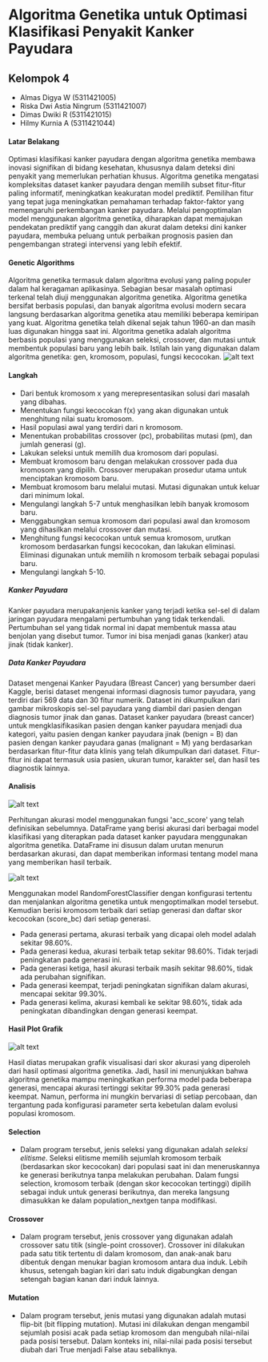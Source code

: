 # Algoritma Genetika untuk Optimasi Klasifikasi Penyakit Kanker Payudara
## Kelompok 4
- Almas Digya W (5311421005)
- Riska Dwi Astia Ningrum (5311421007)
- Dimas Dwiki R (5311421015)
- Hilmy Kurnia A (5311421044)

#### Latar Belakang
Optimasi klasifikasi kanker payudara dengan algoritma genetika membawa inovasi signifikan di bidang kesehatan, khususnya dalam deteksi dini penyakit yang memerlukan perhatian khusus. Algoritma genetika mengatasi kompleksitas dataset kanker payudara dengan memilih subset fitur-fitur paling informatif, meningkatkan keakuratan model prediktif. Pemilihan fitur yang tepat juga meningkatkan pemahaman terhadap faktor-faktor yang memengaruhi perkembangan kanker payudara. Melalui pengoptimalan model menggunakan algoritma genetika, diharapkan dapat memajukan pendekatan prediktif yang canggih dan akurat dalam deteksi dini kanker payudara, membuka peluang untuk perbaikan prognosis pasien dan pengembangan strategi intervensi yang lebih efektif.


#### Genetic Algorithms
Algoritma genetika termasuk dalam algoritma evolusi yang paling populer dalam hal keragaman aplikasinya. Sebagian besar masalah optimasi terkenal telah diuji menggunakan algoritma genetika. Algoritma genetika bersifat berbasis populasi, dan banyak algoritma evolusi modern secara langsung berdasarkan algoritma genetika atau memiliki beberapa kemiripan yang kuat.
Algoritma genetika telah dikenal sejak tahun 1960-an dan masih luas digunakan hingga saat ini. Algoritma genetika adalah algoritma berbasis populasi yang menggunakan seleksi, crossover, dan mutasi untuk membentuk populasi baru yang lebih baik.  Istilah lain yang digunakan dalam algoritma genetika: gen, kromosom, populasi, fungsi kecocokan.
![alt text](https://github.com/AlmasDiqya22/Genetic-Algorithms/assets/148710085/288c5ab1-07be-46bc-b8e0-b7e958fc1fe6)

#### Langkah
- Dari bentuk kromosom x yang merepresentasikan solusi dari masalah yang dibahas.
- Menentukan fungsi kecocokan f(x) yang akan digunakan untuk menghitung nilai suatu kromosom.
- Hasil populasi awal yang terdiri dari n kromosom.
- Menentukan probabilitas crossover (pc), probabilitas mutasi (pm), dan jumlah generasi (g).
- Lakukan seleksi untuk memilih dua kromosom dari populasi.
- Membuat kromosom baru dengan melakukan crossover pada dua kromosom yang dipilih. Crossover merupakan prosedur utama untuk menciptakan kromosom baru.
- Membuat kromosom baru melalui mutasi. Mutasi digunakan untuk keluar dari minimum lokal.
- Mengulangi langkah 5-7 untuk menghasilkan lebih banyak kromosom baru.
- Menggabungkan semua kromosom dari populasi awal dan kromosom yang dihasilkan melalui crossover dan mutasi.
- Menghitung fungsi kecocokan untuk semua kromosom, urutkan kromosom berdasarkan fungsi kecocokan, dan lakukan eliminasi. Eliminasi digunakan untuk memilih n kromosom terbaik sebagai populasi baru.
- Mengulangi langkah 5-10.


##### Kanker Payudara
Kanker payudara merupakanjenis kanker yang terjadi ketika sel-sel di dalam jaringan payudara mengalami pertumbuhan yang tidak terkendali. Pertumbuhan sel yang tidak normal ini dapat membentuk massa atau benjolan yang disebut tumor. Tumor ini bisa menjadi ganas (kanker) atau jinak (tidak kanker).

##### Data Kanker Payudara
Dataset mengenai Kanker Payudara (Breast Cancer) yang bersumber daeri Kaggle, berisi dataset mengenai informasi diagnosis tumor payudara, yang terdiri dari 569 data dan 30 fitur numerik. Dataset ini dikumpulkan dari gambar mikroskopis sel-sel payudara yang diambil dari pasien dengan diagnosis tumor jinak dan ganas.
Dataset kanker payudara (breast cancer) untuk mengklasifikasikan pasien dengan kanker payudara menjadi dua kategori, yaitu pasien dengan kanker payudara jinak (benign = B) dan pasien dengan kanker payudara ganas (malignant = M) yang berdasarkan berdasarkan fitur-fitur data klinis yang telah dikumpulkan dari dataset. Fitur-fitur ini dapat termasuk usia pasien, ukuran tumor, karakter sel, dan hasil tes diagnostik lainnya. 


#### Analisis

![alt text](https://github.com/AlmasDiqya22/Genetic-Algorithms/assets/148710085/118dba4f-18ea-46fd-a03f-11fefbe1d6a4)

  Perhitungan akurasi model menggunakan fungsi 'acc_score' yang telah definisikan sebelumnya.
  DataFrame yang berisi akurasi dari berbagai model klasifikasi yang diterapkan pada dataset kanker payudara menggunakan algoritma genetika. DataFrame ini disusun dalam urutan menurun berdasarkan akurasi, dan dapat memberikan informasi tentang model mana yang memberikan hasil terbaik.


![alt text](https://github.com/AlmasDiqya22/Genetic-Algorithms/assets/148710085/8cb84e2d-b672-4120-b5f5-4c1239a11dd6)

  Menggunakan model RandomForestClassifier dengan konfigurasi tertentu dan menjalankan algoritma genetika untuk mengoptimalkan model tersebut. Kemudian berisi kromosom terbaik dari setiap generasi dan daftar skor kecocokan (score_bc) dari setiap generasi.
  - Pada generasi pertama, akurasi terbaik yang dicapai oleh model adalah sekitar 98.60%.
  - Pada generasi kedua, akurasi terbaik tetap sekitar 98.60%. Tidak terjadi peningkatan pada generasi ini.
  - Pada generasi ketiga, hasil akurasi terbaik masih sekitar 98.60%, tidak ada perubahan signifikan.
  - Pada generasi keempat, terjadi peningkatan signifikan dalam akurasi, mencapai sekitar 99.30%.
  - Pada generasi kelima, akurasi kembali ke sekitar 98.60%, tidak ada peningkatan dibandingkan dengan generasi keempat.



#### Hasil Plot Grafik

![alt text](https://github.com/AlmasDiqya22/Genetic-Algorithms/assets/148710085/43f8a5c3-1144-42b9-a6e5-7430bc0c0e9d)

Hasil diatas merupakan grafik visualisasi dari skor akurasi yang diperoleh dari hasil optimasi algoritma genetika. 
Jadi, hasil ini menunjukkan bahwa algoritma genetika mampu meningkatkan performa model pada beberapa generasi, mencapai akurasi tertinggi sekitar 99.30% pada generasi keempat. Namun, performa ini mungkin bervariasi di setiap percobaan, dan tergantung pada konfigurasi parameter serta kebetulan dalam evolusi populasi kromosom.

#### Selection
- Dalam program tersebut, jenis seleksi yang digunakan adalah *seleksi elitisme*. Seleksi elitisme memilih sejumlah kromosom terbaik (berdasarkan skor kecocokan) dari populasi saat ini dan meneruskannya ke generasi berikutnya tanpa melakukan perubahan. Dalam fungsi selection, kromosom terbaik (dengan skor kecocokan tertinggi) dipilih sebagai induk untuk generasi berikutnya, dan mereka langsung dimasukkan ke dalam population_nextgen tanpa modifikasi.
#### Crossover
- Dalam program tersebut, jenis crossover yang digunakan adalah crossover satu titik (single-point crossover). Crossover ini dilakukan pada satu titik tertentu di dalam kromosom, dan anak-anak baru dibentuk dengan menukar bagian kromosom antara dua induk. Lebih khusus, setengah bagian kiri dari satu induk digabungkan dengan setengah bagian kanan dari induk lainnya.
#### Mutation
- Dalam program tersebut, jenis mutasi yang digunakan adalah mutasi flip-bit (bit flipping mutation). Mutasi ini dilakukan dengan mengambil sejumlah posisi acak pada setiap kromosom dan mengubah nilai-nilai pada posisi tersebut. Dalam konteks ini, nilai-nilai pada posisi tersebut diubah dari True menjadi False atau sebaliknya.

